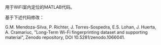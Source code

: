 用于WiFi室内定位的MATLAB代码。

基于下述代码修改：

G.M. Mendoza-Silva, P. Richter, J. Torres-Sospedra, E.S. Lohan, J. Huerta, A. Cramariuc, "Long-Term Wi-Fi fingerprinting dataset and supporting material", Zenodo repository, DOI 10.5281/zenodo.1066041.